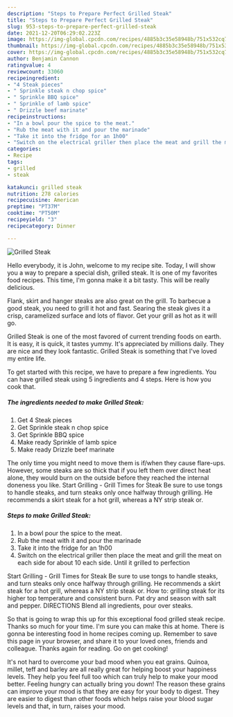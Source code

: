 ```yaml
---
description: "Steps to Prepare Perfect Grilled Steak"
title: "Steps to Prepare Perfect Grilled Steak"
slug: 953-steps-to-prepare-perfect-grilled-steak
date: 2021-12-20T06:29:02.223Z
image: https://img-global.cpcdn.com/recipes/4885b3c35e58948b/751x532cq70/grilled-steak-recipe-main-photo.jpg
thumbnail: https://img-global.cpcdn.com/recipes/4885b3c35e58948b/751x532cq70/grilled-steak-recipe-main-photo.jpg
cover: https://img-global.cpcdn.com/recipes/4885b3c35e58948b/751x532cq70/grilled-steak-recipe-main-photo.jpg
author: Benjamin Cannon
ratingvalue: 4
reviewcount: 33060
recipeingredient:
- "4 Steak pieces"
- " Sprinkle steak n chop spice"
- " Sprinkle BBQ spice"
- " Sprinkle of lamb spice"
- " Drizzle beef marinate"
recipeinstructions:
- "In a bowl pour the spice to the meat."
- "Rub the meat with it and pour the marinade"
- "Take it into the fridge for an 1h00"
- "Switch on the electrical griller then place the meat and grill the meat on each side for about 10 each side. Until it grilled to perfection"
categories:
- Recipe
tags:
- grilled
- steak

katakunci: grilled steak 
nutrition: 278 calories
recipecuisine: American
preptime: "PT37M"
cooktime: "PT50M"
recipeyield: "3"
recipecategory: Dinner

---
```



![Grilled Steak](https://img-global.cpcdn.com/recipes/4885b3c35e58948b/751x532cq70/grilled-steak-recipe-main-photo.jpg)

Hello everybody, it is John, welcome to my recipe site. Today, I will show you a way to prepare a special dish, grilled steak. It is one of my favorites food recipes. This time, I'm gonna make it a bit tasty. This will be really delicious.

Flank, skirt and hanger steaks are also great on the grill. To barbecue a good steak, you need to grill it hot and fast. Searing the steak gives it a crisp, caramelized surface and lots of flavor. Get your grill as hot as it will go.

Grilled Steak is one of the most favored of current trending foods on earth. It is easy, it is quick, it tastes yummy. It's appreciated by millions daily. They are nice and they look fantastic. Grilled Steak is something that I've loved my entire life.


To get started with this recipe, we have to prepare a few ingredients. You can have grilled steak using 5 ingredients and 4 steps. Here is how you cook that.

<!--inarticleads1-->

##### The ingredients needed to make Grilled Steak:

1. Get 4 Steak pieces
1. Get  Sprinkle steak n chop spice
1. Get  Sprinkle BBQ spice
1. Make ready  Sprinkle of lamb spice
1. Make ready  Drizzle beef marinate


The only time you might need to move them is if/when they cause flare-ups. However, some steaks are so thick that if you left them over direct heat alone, they would burn on the outside before they reached the internal doneness you like. Start Grilling - Grill Times for Steak Be sure to use tongs to handle steaks, and turn steaks only once halfway through grilling. He recommends a skirt steak for a hot grill, whereas a NY strip steak or. 

<!--inarticleads2-->

##### Steps to make Grilled Steak:

1. In a bowl pour the spice to the meat.
1. Rub the meat with it and pour the marinade
1. Take it into the fridge for an 1h00
1. Switch on the electrical griller then place the meat and grill the meat on each side for about 10 each side. Until it grilled to perfection


Start Grilling - Grill Times for Steak Be sure to use tongs to handle steaks, and turn steaks only once halfway through grilling. He recommends a skirt steak for a hot grill, whereas a NY strip steak or. How to: grilling steak for its higher top temperature and consistent burn. Pat dry and season with salt and pepper. DIRECTIONS Blend all ingredients, pour over steaks. 

So that is going to wrap this up for this exceptional food grilled steak recipe. Thanks so much for your time. I'm sure you can make this at home. There is gonna be interesting food in home recipes coming up. Remember to save this page in your browser, and share it to your loved ones, friends and colleague. Thanks again for reading. Go on get cooking!

It's not hard to overcome your bad mood when you eat grains. Quinoa, millet, teff and barley are all really great for helping boost your happiness levels. They help you feel full too which can truly help to make your mood better. Feeling hungry can actually bring you down! The reason these grains can improve your mood is that they are easy for your body to digest. They are easier to digest than other foods which helps raise your blood sugar levels and that, in turn, raises your mood.
